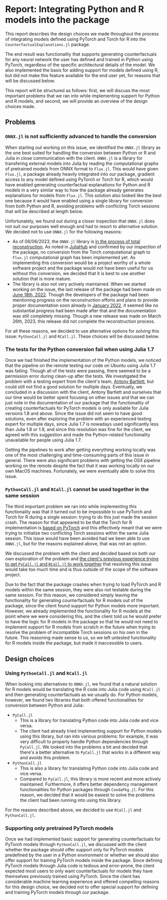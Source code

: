 # Report: Integrating Python and R models into the package

This report describes the design choices we made throughout the process of integrating models defined using PyTorch and Torch for R into the `CounterfactualExplanations.jl` package.

The end result was functionality that supports generating counterfactuals for any neural network the user has defined and trained in Python using PyTorch, regardless of the specific architectural details of the model. We also implemented the basis for adding support for models defined using R, but did not make this feature available for the end user yet, for reasons that will be discussed below.

This report will be structured as follows: first, we will discuss the most important problems that we ran into while implementing support for Python and R models, and second, we will provide an overview of the design choices made.

## Problems

### `ONNX.jl` is not sufficiently advanced to handle the conversion

When starting out working on this issue, we identified the `ONNX.jl` library as the one best suited for handling the conversion between Python or R and Julia in close communication with the client. `ONNX.jl` is a library for transfering external models into Julia by reading the computational graphs of pretrained models from ONNX format to `Flux.jl`. This would have given `Flux.jl`, a package already heavily integrated into our package, gradient access to any model defined using PyTorch or Torch for R, which would have enabled generating counterfactual explanations for Python and R models in a very similar way to how the package already generates explanations for models from `Flux.jl`. This solution also looked like the best one because it would have enabled using a single library for conversion from both Python and R, avoiding problems with conflicting Torch sessions that will be described at length below.

Unfortunately, we found out during a closer inspection that `ONNX.jl` does not suit our purposes well enough and had to resort to alternative solution. We decided not to use `ONNX.jl` for the following reasons:
- As of 06/06/2023, the `ONNX.jl` library is [in the process of total reconstruction](https://github.com/FluxML/ONNX.jl). As noted in [JuliaHub](https://juliahub.com/ui/Packages/ONNX/QUmGg/0.2.4) and confirmed by our inspection of the package, no conversion from the Torch computational graph to `Flux.jl` computational graph has been implemented yet. As implementing this conversion would be a project worthy of a whole software project and the package would not have been useful for us without this conversion, we decided that it is best to use another solution that is more mature.
- The library is also not very actively maintained. When we started working on the issue, the last release of the package had been made on [June 18th, 2022](https://github.com/FluxML/ONNX.jl/releases). Though the developers of the package had been mentioning progress on the reconstruction efforts and plans to provide proper documentation soon already in [January 2022](https://github.com/FluxML/ONNX.jl/issues/60), it seemed like no substantial progress had been made after that and the documentation was still completely missing. Though a new release was made on March 26th, 2023, this release did not complete the reconstruction process.

For all these reasons, we decided to use alternative options for solving this issue: `PythonCall.jl` and `RCall.jl`. These choices will be discussed below.

### The tests for the Python conversion fail when using Julia 1.7

Once we had finished the implementation of the Python models, we noticed that the pipeline on the remote testing our code on Ubuntu using Julia 1.7 was failing. Though all of the tests were passing, there seemed to be a permission error during clean-up after the tests. We investigated the problem with a testing expert from the client's team, [Antony Bartlett](https://www.tudelft.nl/ewi/over-de-faculteit/afdelingen/intelligent-systems/multimedia-computing/people/antony-bartlett), but could still not find a good solution for multiple days. Eventually, we concluded in a discussion with the client, Antony Bartlett and ourselves that our time would be better spent focusing on other issues and that we can just note in the documentation of our package that the functionality of creating counterfactuals for PyTorch models is only available for Julia versions 1.8 and above. Since the issue did not seem to have good solutions, even after exploring the problem with an experienced testing expert for multiple days, since Julia 1.7 is nowadays used significantly less than Julia 1.8 or 1.9, and since this resolution was fine for the client, we agreed with this suggestion and made the Python-related functionality unavailable for people using Julia 1.7.

Getting the pipelines to work after getting everything working locally was one of the most challenging and time-consuming parts of this issue in general. There were also significant problems with getting the OSX pipeline working on the remote despite the fact that it was working locally on our own MacOS machines. Fortunately, we were eventually able to solve this issue.

### `PythonCall.jl` and `RCall.jl` cannot be used together in the same session

The third important problem we ran into while implementing this functionality was that it turned out to be impossible to use PyTorch and Torch for R during a single session: trying to do this just made the session crash. The reason for that appeared to be that the Torch for R implementation is [based on PyTorch](https://torch.mlverse.org/) and this effectively meant that we were trying to initialize two conflicting Torch sessions within the same Julia session. This issue would have been avoided had we been able to use `ONNX.jl`, but for the reasons explained above, that was not an option.

We discussed the problem with the client and decided based on both our own exploration of the problem and [the client's previous experience trying to get `PyCall.jl` and `RCall.jl` to work together](https://github.com/JuliaTrustworthyAI/CounterfactualExplanations.jl/pull/32) that resolving this issue would take too much time and is thus outside of the scope of the software project.

Due to the fact that the package crashes when trying to load PyTorch and R models within the same session, they were also not testable during the same session. For this reason, we considered simply leaving the functionality for generating counterfactuals for R models out of the package, since the client found support for Python models more important. However, we already implemented the functionality for R models at the point where we were considering this, and the client told us he would prefer to have the logic for R models in the package so that he would not need to implement support for R models from scratch in the future when trying to resolve the problem of incompatible Torch sessions on his own in the future. This reasoning made sense to us, so we left untested functionality for R models inside the package, but made it inaccessible to users.


## Design choices

### Using `PythonCall.jl` and `RCall.jl`

When looking into alternatives to `ONNX.jl`, we found that a natural solution for R models would be translating the R code into Julia code using `RCall.jl` and then generating counterfactuals as we usually do. For Python models, however, we found two libraries that both offered functionalities for conversion between Python and Julia:
- `PyCall.jl`
    - This is a library for translating Python code into Julia code and vice versa.
    - The client had already tried implementing support for Python models using this library, but ran into various problems: for example, it was very difficult to properly handle Python dependencies through `PyCall.jl`. We looked into the problems a bit and decided that there's a better alternative to `PyCall.jl` that works in a different way and avoids this problem.
- `PythonCall.jl`
    - This is also a library for translating Python code into Julia code and vice versa.
    - Compared to `PyCall.jl`, this library is more recent and more actively maintained. Furthermore, it offers better dependency management functionalities for Python packages through `CondaPkg.jl`. For this reason, we decided that it would be easiest to solve the problems the client had been running into using this library.

For the reasons described above, we decided to use `RCall.jl` and `PythonCall.jl`.

### Supporting only pretrained PyTorch models

Once we had implemented basic support for generating counterfactuals for PyTorch models through `PythonCall.jl`, we discussed with the client whether the package should offer support only for PyTorch models predefined by the user in a Python environment or whether we should also offer support for training PyTorch models inside the package. Since defining PyTorch models through Julia code is tedious and error-prone, the client expected most users to only want counterfactuals for models they have themselves previously trained using PyTorch. Since the client has considerable machine learning experience and offered compelling reasons for this design choice, we decided not to offer special support for defining and training PyTorch models through our package.